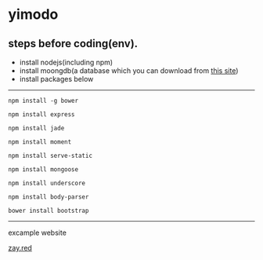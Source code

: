 # yimodo

## steps before coding(env).

* install nodejs(including npm)
* install moongdb(a database which you can download from [this site](https://www.mongodb.com/download-center#community))
* install packages below

---

`npm install -g bower`

`npm install express`

`npm install jade`

`npm install moment`

`npm install serve-static`

`npm install mongoose`

`npm install underscore`

`npm install body-parser`

`bower install bootstrap`

---

excample website

[zay.red](zay.red)
